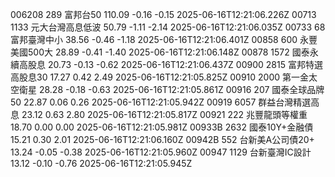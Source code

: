 006208	289	富邦台50	110.09	-0.16	-0.15	2025-06-16T12:21:06.226Z
00713	1133	元大台灣高息低波	50.79	-1.11	-2.14	2025-06-16T12:21:06.035Z
00733	68	富邦臺灣中小	38.56	-0.46	-1.18	2025-06-16T12:21:06.401Z
00858	600	永豐美國500大	28.89	-0.41	-1.40	2025-06-16T12:21:06.148Z
00878	1572	國泰永續高股息	20.73	-0.13	-0.62	2025-06-16T12:21:06.437Z
00900	2815	富邦特選高股息30	17.27	0.42	2.49	2025-06-16T12:21:05.825Z
00910	2000	第一金太空衛星	28.28	-0.18	-0.63	2025-06-16T12:21:05.861Z
00916	207	國泰全球品牌50	22.87	0.06	0.26	2025-06-16T12:21:05.942Z
00919	6057	群益台灣精選高息	23.12	0.63	2.80	2025-06-16T12:21:05.817Z
00921	222	兆豐龍頭等權重	18.70	0.00	0.00	2025-06-16T12:21:05.981Z
00933B	2632	國泰10Y+金融債	15.21	0.30	2.01	2025-06-16T12:21:06.160Z
00942B	552	台新美A公司債20+	13.24	-0.05	-0.38	2025-06-16T12:21:05.960Z
00947	1129	台新臺灣IC設計	13.12	-0.10	-0.76	2025-06-16T12:21:05.945Z